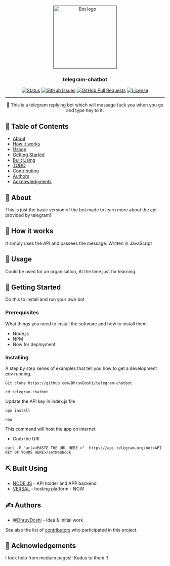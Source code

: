 <p align="center">
  <a href="" rel="noopener">
 <img width=200px height=200px src="https://github.com/DhruvDoshi/telegram-chatbot/blob/master/src/tele_1.gif" alt="Bot logo"></a>
</p>

<h3 align="center">telegram-chatbot</h3>

<div align="center">

[![Status](https://img.shields.io/badge/status-active-success.svg)]()
[![GitHub Issues](https://img.shields.io/github/issues/DhruvDoshi/telegram-chatbot.svg)](https://github.com/DhruvDoshi/telegram-chatbot/issues)
[![GitHub Pull Requests](https://img.shields.io/github/issues-pr/DhruvDoshi/telegram-chatbot.svg)](https://github.com/DhruvDoshi/telegram-chatbot/pulls)
[![License](https://img.shields.io/badge/license-MIT-blue.svg)](/LICENSE)

</div>

---

<p align="center"> 🤖 This is a telegram replying bot which will message fuck you when you go and type hey to it.
    <br> 
</p>

## 📝 Table of Contents

- [About](#about)
- [How it works](#working)
- [Usage](#usage)
- [Getting Started](#getting_started)
- [Built Using](#built_using)
- [TODO](../TODO.md)
- [Contributing](../CONTRIBUTING.md)
- [Authors](#authors)
- [Acknowledgments](#acknowledgement)

## 🧐 About <a name = "about"></a>

This is just the basic version of the bot made to learn more about the api provided by telegram!



## 💭 How it works <a name = "working"></a>

It simply uses the API and passees the message.
Written in JavaScript

## 🎈 Usage <a name = "usage"></a>

Could be used for an organisation, At the time just for learning.

## 🏁 Getting Started <a name = "getting_started"></a>

Do this to install and run your own bot

### Prerequisites

What things you need to install the software and how to install them.
 - Node.js
 - NPM
 - Now for deployment  

### Installing

A step by step series of examples that tell you how to get a development env running.


```
Git clone https://github.com/DhruvDoshi/telegram-chatbot
```
```
cd telegram-chatbot
```
Update the API key in index.js file
```
npm install
```
```
now 
```
This command will host the app on internet 
  - Grab the URl
```
curl -F "url=<PASTE THE URL HERE >"  https://api.telegram.org/bot<API KEY OF YOURS HERE>/setWebhook
```

## ⛏️ Built Using <a name = "built_using"></a>

- [NODE.JS](https://nodejs.org/en/) - API holder and APP backend
- [VERSAL](https://vercel.com/) -  hosting platform - NOW

## ✍️ Authors <a name = "authors"></a>

- [@DhruvDoshi](https://github.com/DhruvDoshi) - Idea & Initial work

See also the list of [contributors](https://github.com/DhruvDoshi/twitter-bot/contributors) who participated in this project.

## 🎉 Acknowledgements <a name = "acknowledgement"></a>

I took help from meduim pages!!
Kudus to them !!

